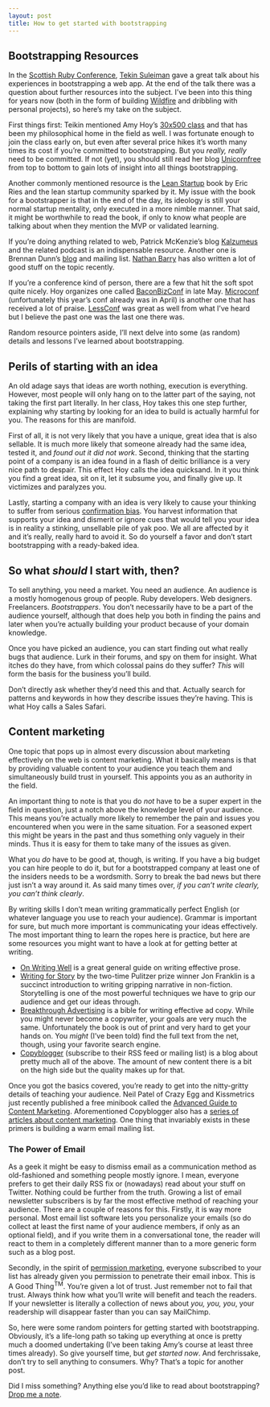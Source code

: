```yaml
---
layout: post
title: How to get started with bootstrapping
---
```


## Bootstrapping Resources

In the [Scottish Ruby Conference](http://2013.scottishrubyconference.com), [Tekin Suleiman](https://twitter.com/tekin) gave a great talk about his experiences in bootstrapping a web app. At the end of the talk there was a question about further resources into the subject. I’ve been into this thing for years now (both in the form of building [Wildfire](http://www.wildfire.com) and dribbling with personal projects), so here’s my take on the subject.

First things first: Teikin mentioned Amy Hoy’s [30x500 class](http://unicornfree.com/2013/30x500-is-dead-long-live-30x500) and that has been my philosophical home in the field as well. I was fortunate enough to join the class early on, but even after several price hikes it’s worth many times its cost if you’re committed to bootstrapping. But you *really, really* need to be committed. If not (yet), you should still read her blog [Unicornfree](http://unicornfree.com) from top to bottom to gain lots of insight into all things bootstrapping.

Another commonly mentioned resource is the [Lean Startup](http://www.amazon.com/dp/0307887898/?tag=jlainenet-20) book by Eric Ries and the lean startup community sparked by it. My issue with the book for a bootstrapper is that in the end of the day, its ideology is still your normal startup mentality, only executed in a more nimble manner. That said, it might be worthwhile to read the book, if only to know what people are talking about when they mention the MVP or validated learning.

If you’re doing anything related to web, Patrick McKenzie’s blog [Kalzumeus](http://www.kalzumeus.com/blog/) and the related podcast is an indispensable resource. Another one is Brennan Dunn’s [blog](http://planscope.io/blog/) and mailing list. [Nathan Barry](http://nathanbarry.com) has also written a lot of good stuff on the topic recently.

If you’re a conference kind of person, there are a few that hit the soft spot quite nicely. Hoy organizes one called [BaconBizConf](http://unicornfree.com/2013/baconbizconf-philadelphia-may-30-31) in late May. [Microconf](http://www.microconf.com) (unfortunately this year’s conf already was in April) is another one that has received a lot of praise. [LessConf](http://lessconf.lesseverything.com) was great as well from what I’ve heard but I believe the past one was the last one there was.

Random resource pointers aside, I’ll next delve into some (as random) details and lessons I’ve learned about bootstrapping.

## Perils of starting with an idea

An old adage says that ideas are worth nothing, execution is everything. However, most people will only hang on to the latter part of the saying, not taking the first part literally. In her class, Hoy takes this one step further, explaining why starting by looking for an idea to build is actually harmful for you. The reasons for this are manifold.

First of all, it is not very likely that you have a unique, great idea that is also sellable. It is much more likely that someone already had the same idea, tested it, and *found out it did not work*. Second, thinking that the starting point of a company is an idea found in a flash of deitic brilliance is a very nice path to despair. This effect Hoy calls the idea quicksand. In it you think you find a great idea, sit on it, let it subsume you, and finally give up. It victimizes and paralyzes you.

Lastly, starting a company with an idea is very likely to cause your thinking to suffer from serious [confirmation bias](http://en.wikipedia.org/wiki/Confirmation_bias). You harvest information that supports your idea and dismerit or ignore cues that would tell you your idea is in reality a stinking, unsellable pile of yak poo. We all are affected by it and it’s really, really hard to avoid it. So do yourself a favor and don’t start bootstrapping with a ready-baked idea.

## So what *should* I start with, then?

To sell anything, you need a market. You need an audience. An audience is a mostly homogenous group of people. Ruby developers. Web designers. Freelancers. *Bootstrappers*. You don’t necessarily have to be a part of the audience yourself, although that does help you both in finding the pains and later when you’re actually building your product because of your domain knowledge.

Once you have picked an audience, you can start finding out what really bugs that audience. Lurk in their forums, and spy on them for insight. What itches do they have, from which colossal pains do they suffer? *This* will form the basis for the business you’ll build.

Don’t directly ask whether they’d need this and that. Actually search for patterns and keywords in how they describe issues they’re having. This is what Hoy calls a Sales Safari.

## Content marketing

One topic that pops up in almost every discussion about marketing effectively on the web is content marketing. What it basically means is that by providing valuable content to your audience you teach them and simultaneously build trust in yourself. This appoints you as an authority in the field.

An important thing to note is that you do *not* have to be a super expert in the field in question, just a notch above the knowledge level of your audience. This means you’re actually more likely to remember the pain and issues you encountered when you were in the same situation. For a seasoned expert this might be years in the past and thus something only vaguely in their minds. Thus it is easy for them to take many of the issues as given.

What you *do* have to be good at, though, is writing. If you have a big budget you can hire people to do it, but for a bootstrapped company at least one of the insiders needs to be a wordsmith. Sorry to break the bad news but there just isn’t a way around it. As said many times over, *if you can’t write clearly, you can’t think clearly*.

By writing skills I don’t mean writing grammatically perfect English (or whatever language you use to reach your audience). Grammar is important for sure, but much more important is communicating your ideas effectively. The most important thing to learn the ropes here is practice, but here are some resources you might want to have a look at for getting better at writing.

* [On Writing Well](http://www.amazon.com/dp/0060891548/?tag=jlainenet-20) is a great general guide on writing effective prose.
* [Writing for Story](http://www.amazon.com/dp/0452272955/?tag=jlainenet-20) by the two-time Pulitzer prize winner Jon Franklin is a succinct introduction to writing gripping narrative in non-fiction. Storytelling is one of the most powerful techniques we have to grip our audience and get our ideas through.
* [Breakthrough Advertising](http://www.amazon.com/dp/0887232981/?tag=jlainenet-20) is a bible for writing effective ad copy. While you might never become a copywriter, your goals are very much the same. Unfortunately the book is out of print and very hard to get your hands on. You *might* (I’ve been told) find the full text from the net, though, using your favorite search engine.
* [Copyblogger](http://www.copyblogger.com/blog/) (subscribe to their RSS feed or mailing list) is a blog about pretty much all of the above. The amount of new content there is a bit on the high side but the quality makes up for that.

Once you got the basics covered, you’re ready to get into the nitty-gritty details of teaching your audience. Neil Patel of Crazy Egg and Kissmetrics just recently published a free minibook called the [Advanced Guide to Content Marketing](http://www.quicksprout.com/2013/04/29/the-advanced-guide-to-content-marketing/
). Aforementioned Copyblogger also has a [series of articles about content marketing](http://www.copyblogger.com/content-marketing). One thing that invariably exists in these primers is building a warm email mailing list.

### The Power of Email

As a geek it might be easy to dismiss email as a communication method as old-fashioned and something people mostly ignore. I mean, everyone prefers to get their daily RSS fix or (nowadays) read about your stuff on Twitter. Nothing could be further from the truth. Growing a list of email newsletter subscribers is by far the most effective method of reaching your audience. There are a couple of reasons for this. Firstly, it is way more personal. Most email list software lets you personalize your emails (so do collect at least the first name of your audience members, if only as an optional field), and if you write them in a conversational tone, the reader will react to them in a completely different manner than to a more generic form such as a blog post.

Secondly, in the spirit of [permission marketing](http://en.wikipedia.org/wiki/Permission_marketing), everyone subscribed to your list has already given you permission to penetrate their email inbox. This is A Good Thing<sup>TM</sup>. You’re given a lot of trust. Just remember not to fail that trust. Always think how what you’ll write will benefit and teach the readers. If your newsletter is literally a collection of news about *you, you, you*, your readership will disappear faster than you can say MailChimp.

So, here were some random pointers for getting started with bootstrapping. Obviously, it’s a life-long path so taking up everything at once is pretty much a doomed undertaking (I’ve been taking Amy’s course at least three times already). So give yourself time, but *get started now*. And ferchrissake, don’t try to sell anything to consumers. Why? That’s a topic for another post.

Did I miss something? Anything else you’d like to read about bootstrapping? [Drop me a note](https://www.twitter.com/jarkko).